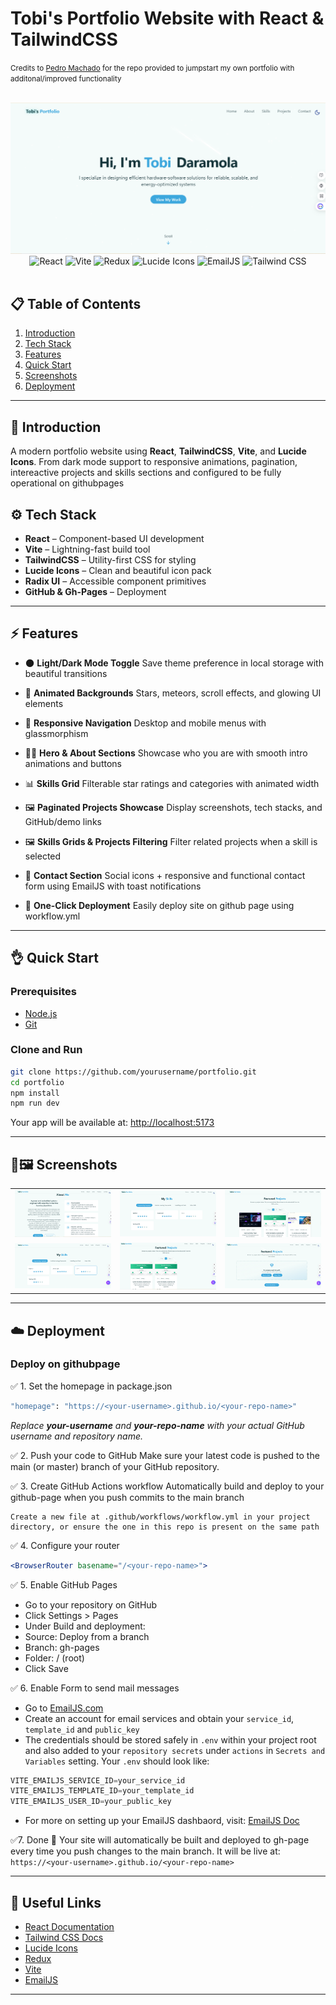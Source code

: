 # Tobi's Portfolio Website with React & TailwindCSS
<small>Credits to <a href="https://github.com/machadop1407">Pedro Machado</a> for the repo provided to jumpstart my own portfolio with additonal/improved functionality</small>
<div align="center">
  <br />
    <img src="./readme/banner.png" alt="Portfolio Website Banner">
  </a>
  <br />
  <div>
    <img src="https://img.shields.io/badge/-React-61DAFB?style=for-the-badge&logo=react&logoColor=black" alt="React" />
    <img src="https://img.shields.io/badge/-Vite-646CFF?style=for-the-badge&logo=vite&logoColor=white" alt="Vite" />
    <img src="https://img.shields.io/badge/redux-%23593d88.svg?style=for-the-badge&logo=redux&logoColor=white" alt="Redux" />
    <img src="https://img.shields.io/badge/-Lucide Icons-FD4D4D?style=for-the-badge&logo=lucide" alt="Lucide Icons" />
    <img src="https://img.shields.io/badge/EmailJS-FF6C37?style=for-the-badge&logo=emailjs&logoColor=white" alt="EmailJS" />
    <img src="https://img.shields.io/badge/Tailwind_CSS-06B6D4?style=for-the-badge&logo=tailwind-css&logoColor=white" alt="Tailwind CSS" />

  </div>
  <br />
</div>

## 📋 Table of Contents

1. [Introduction](#-introduction)
2. [Tech Stack](#-tech-stack)
3. [Features](#-features)
4. [Quick Start](#-quick-start)
5. [Screenshots](#-screenshots)
6. [Deployment](#-deployment)

---

## 🚀 Introduction

A modern portfolio website using **React**, **TailwindCSS**, **Vite**, and **Lucide Icons**. From dark mode support to responsive animations, pagination, intereactive projects and skills sections and configured to be fully operational on githubpages

## ⚙️ Tech Stack

* **React** – Component-based UI development
* **Vite** – Lightning-fast build tool
* **TailwindCSS** – Utility-first CSS for styling
* **Lucide Icons** – Clean and beautiful icon pack
* **Radix UI** – Accessible component primitives
* **GitHub & Gh-Pages** – Deployment

---

## ⚡️ Features

* 🌑 **Light/Dark Mode Toggle**
  Save theme preference in local storage with beautiful transitions

* 💫 **Animated Backgrounds**
  Stars, meteors, scroll effects, and glowing UI elements

* 📱 **Responsive Navigation**
  Desktop and mobile menus with glassmorphism

* 👨‍💻 **Hero & About Sections**
  Showcase who you are with smooth intro animations and buttons

* 📊 **Skills Grid**
  Filterable star ratings and categories with animated width

* 🖼️ **Paginated Projects Showcase**
  Display screenshots, tech stacks, and GitHub/demo links

* 🖼️ **Skills Grids & Projects Filtering**
  Filter related projects when a skill is selected 

* 📩 **Contact Section**
  Social icons + responsive and functional contact form using EmailJS with toast notifications

* 🚀 **One-Click Deployment**
  Easily deploy site on github page using workflow.yml

---

## 👌 Quick Start

### Prerequisites

* [Node.js](https://nodejs.org/)
* [Git](https://git-scm.com/)

### Clone and Run

```bash
git clone https://github.com/yourusername/portfolio.git
cd portfolio
npm install
npm run dev
```

Your app will be available at: [http://localhost:5173](http://localhost:5173)

---

## 📸🖼️ Screenshots

<table>
  <tr>
    <td><img src="./readme/aboutMe_banner.png" alt="About Me" width="100%"></td>
    <td><img src="./readme/skill_banner.png" alt="Skills" width="100%"></td>
    <td><img src="./readme/project_banner.png" alt="Projects" width="100%"></td>
  </tr>
  <tr>
    <td><img src="./readme/selectSKill_banner.png" alt="Select Skill" width="100%"></td>
    <td><img src="./readme/filteredproject_banner.png" alt="Filtered Projects" width="100%"></td>
    <td><img src="./readme/noproject_banner.png" alt="No Projects" width="100%"></td>
  </tr>
</table>


---

## ☁️ Deployment

### Deploy on githubpage

✅ 1. Set the homepage in package.json
```bash
"homepage": "https://<your-username>.github.io/<your-repo-name>"
```
<i>Replace <b>your-username</b> and <b>your-repo-name</b> with your actual GitHub username and repository name. </i>

✅ 2. Push your code to GitHub
Make sure your latest code is pushed to the main (or master) branch of your GitHub repository.

✅ 3. Create GitHub Actions workflow
Automatically build and deploy to your github-page when you push commits to the main branch
```
Create a new file at .github/workflows/workflow.yml in your project directory, or ensure the one in this repo is present on the same path
```

✅ 4. Configure your router 
```jsx
<BrowserRouter basename="/<your-repo-name>">
```
✅ 5. Enable GitHub Pages
- Go to your repository on GitHub
- Click Settings > Pages
- Under Build and deployment:
- Source: Deploy from a branch
- Branch: gh-pages
- Folder: / (root)
- Click Save

✅ 6. Enable Form to send mail messages
- Go to [EmailJS.com](https://www.emailjs.com/)
- Create an account for email services and obtain your `service_id`, `template_id` and `public_key`
- The credentials should be stored safely in `.env` within your project root and also added to your `repository secrets` under `actions` in `Secrets and Variables` setting. Your `.env` should look like:
```js
VITE_EMAILJS_SERVICE_ID=your_service_id
VITE_EMAILJS_TEMPLATE_ID=your_template_id
VITE_EMAILJS_USER_ID=your_public_key
```
- For more on setting up your EmailJS dashbaord, visit: [EmailJS Doc](https://www.emailjs.com/docs/tutorial/overview/)

✅7. Done 🎉
Your site will automatically be built and deployed to gh-page every time you push changes to the main branch. It will be live at:
`https://<your-username>.github.io/<your-repo-name>`

---

## 🔗 Useful Links

* [React Documentation](https://reactjs.org/)
* [Tailwind CSS Docs](https://tailwindcss.com/)
* [Lucide Icons](https://lucide.dev/)
* [Redux](https://redux.js.org/tutorials/quick-start)
* [Vite](https://vitejs.dev/)
* [EmailJS](https://www.emailjs.com/)

---
